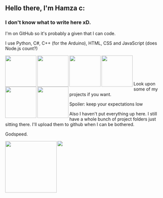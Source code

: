 ## Hello there, I'm Hamza c:

### I don't know what to write here xD.

I'm on GitHub so it's probably a given that I can code.

I use Python, C#, C++ (for the Arduino), HTML, CSS and JavaScript (does Node.js count?)

<img align="left" src="https://cdn.jsdelivr.net/npm/programming-languages-logos@0.0.3/src/python/python.png" height=100 />
<img align="left" src="https://cdn.jsdelivr.net/npm/programming-languages-logos@0.0.3/src/csharp/csharp.png" height=100 />
<img align="left" src="https://cdn.jsdelivr.net/npm/programming-languages-logos@0.0.3/src/cpp/cpp.png" height=100 />
<img align="left" src="https://cdn.jsdelivr.net/npm/programming-languages-logos@0.0.3/src/html/html.png" height=100 />
<img align="left" src="https://cdn.jsdelivr.net/npm/programming-languages-logos@0.0.3/src/css/css.png" height=100 />
<img align="left" src="https://cdn.jsdelivr.net/npm/programming-languages-logos@0.0.3/src/javascript/javascript.png" height=100 />
<br />
<br />
<br />
<br />

Look upon some of my projects if you want.

Spoiler: keep your expectations low

Also I haven't put everything up here. I still have a whole bunch of project folders just sitting there. I'll upload them to github when I can be bothered.

Godspeed.

<div>
<img height=165 align="left" src="https://github-readme-stats.vercel.app/api?username=hamuzadesu&show_icons=true&theme=dracula&hide_border=true" />
<img src="https://github-readme-stats.vercel.app/api/top-langs/?username=hamuzadesu&theme=dracula&layout=compact&hide_border=true" />
</div>

